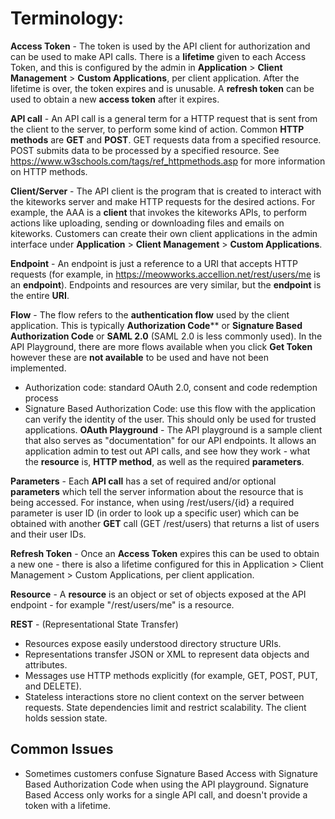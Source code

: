 # Terminology:
**Access Token** - The token is used by the API client for authorization and can be used to make API calls.  There is a  **lifetime** given to each Access Token, and this is configured by the admin in **Application** > **Client Management** > **Custom Applications**, per client application.  After the lifetime is over, the token expires and is unusable. A **refresh token** can be used to obtain a new  **access token** after it expires. 

**API call** - An API call is a general term for a HTTP request that is sent from the client to the server, to perform some kind of action.  Common **HTTP methods** are **GET** and **POST**.  GET requests data from a specified resource.  POST submits data to be processed by a specified resource.  See https://www.w3schools.com/tags/ref_httpmethods.asp for more information on HTTP methods.

**Client/Server** - The API client is the program that is created to interact with the kiteworks server and make HTTP requests for the desired actions.  For example, the AAA is a **client** that invokes the kiteworks APIs, to perform actions like uploading, sending or downloading files and emails on kiteworks.  Customers can create their own client applications in the admin interface under **Application** > **Client Management** > **Custom Applications**.

**Endpoint** - An endpoint is just a reference to a URI that accepts HTTP requests (for example, in https://meowworks.accellion.net/rest/users/me is an **endpoint**).  Endpoints and resources are very similar, but the **endpoint** is the entire **URI**.

**Flow** - The flow refers to the **authentication flow** used by the client application.  This is typically **Authorization Code**** or **Signature Based Authorization Code** or **SAML 2.0** (SAML 2.0 is less commonly used).  In the API Playground, there are more flows available when you click **Get Token** however these are **not available** to be used and have not been implemented.  
*	Authorization code: standard OAuth 2.0, consent and code redemption process
*	Signature Based Authorization Code: use this flow with the application can verify the identity of the user. This should only be used for trusted applications.
**OAuth Playground** - The API playground is a sample client that also serves as "documentation" for our API endpoints.  It allows an application admin to test out API calls, and see how they work - what the **resource** is, **HTTP method**, as well as the required **parameters**. 

**Parameters** - Each **API call** has a set of required and/or optional **parameters** which tell the server information about the resource that is being accessed.  For instance, when using /rest/users/{id} a required parameter is user ID (in order to look up a specific user) which can be obtained with another **GET** call (GET /rest/users) that returns a list of users and their user IDs.

**Refresh Token** - Once an **Access Token** expires this can be used to obtain a new one - there is also a lifetime configured for this in Application > Client Management > Custom Applications, per client application.

**Resource** - A **resource** is an object or set of objects exposed at the API endpoint - for example "/rest/users/me" is a resource.

**REST** - (Representational State Transfer) 
*	Resources expose easily understood directory structure URIs.
*	Representations transfer JSON or XML to represent data objects and attributes.
*	Messages use HTTP methods explicitly (for example, GET, POST, PUT, and DELETE).
*	Stateless interactions store no client context on the server between requests. State dependencies limit and restrict scalability. The client holds session state.
## Common Issues
*	Sometimes customers confuse Signature Based Access with Signature Based Authorization Code when using the API playground.   Signature Based Access only works for a single API call, and doesn't provide a token with a lifetime.  
